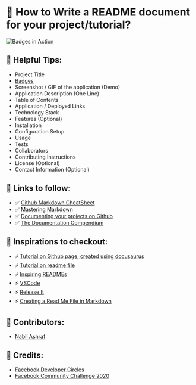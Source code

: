 # :memo: How to Write a README document for your project/tutorial?

<img alt="Badges in Action" src="https://img.shields.io/github/size/devclahore/guide-to-readme/README.md">

## 📌 Helpful Tips:

- Project Title
- [Badges](https://shields.io/)
- Screenshot / GIF of the application (Demo)
- Application Description (One Line)
- Table of Contents
- Application / Deployed Links
- Technology Stack
- Features (Optional)
- Installation
- Configuration Setup
- Usage
- Tests
- Collaborators
- Contributing Instructions
- License (Optional)
- Contact Information (Optional)

## 📌 Links to follow:
- ✅ [Github Markdown CheatSheet](https://guides.github.com/pdfs/markdown-cheatsheet-online.pdf)
- ✅ [Mastering Markdown](https://guides.github.com/features/mastering-markdown/)
- ✅ [Documenting your projects on Github](https://guides.github.com/features/wikis/#Formatting-a-readme)
- ✅ [The Documentation Compendium](https://github.com/kylelobo/The-Documentation-Compendium?fbclid=IwAR2dAkMk_XQu4C6SjLunlK9mRNgrWTXB2WQnlz448b6mDLCn8-rbG1Ow1p4)

## 📌 Inspirations to checkout:
- :zap: [Tutorial on Github page, created using docusaurus](https://caabernathy.github.io/rust-tutorial/?fbclid=IwAR0a42TyqJGiK_-SvqLEIbTFnKTQvGTmuPOC3juCbtJcFiTsizy773i6P3U)
- :zap: [Tutorial on readme file](https://github.com/wit-ai/android-voice-demo?fbclid=IwAR1hvqAz_5ltgEVG6xiWwsx7MWdrOPIYh7Bz__yx-1kZdKfhZLZk7MJSiOE)
- :zap: [Inspiring READMEs](https://github.com/matiassingers/awesome-readme)
- :zap: [VSCode](https://github.com/microsoft/vscode)
- :zap: [Release It](https://github.com/release-it/release-it)
- :zap: [Creating a Read Me File in Markdown](https://www.youtube.com/watch?v=yXY3f9jw7fg)

## 📌 Contributors:
- [Nabil Ashraf](https://github.com/nabilashraf)

## 📌 Credits:
- [Facebook Developer Circles](https://github.com/devclahore)
- [Facebook Community Challenge 2020](https://developercircles2020.devpost.com/)
